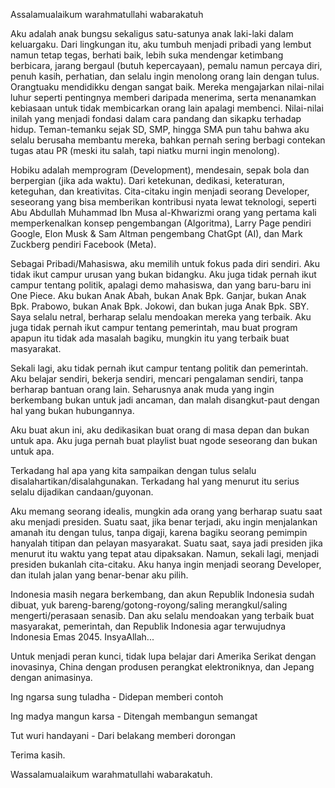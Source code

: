 Assalamualaikum warahmatullahi wabarakatuh


Aku adalah anak bungsu sekaligus satu-satunya anak laki-laki dalam keluargaku.
Dari lingkungan itu, aku tumbuh menjadi pribadi yang lembut namun tetap tegas, berhati baik, lebih suka mendengar ketimbang berbicara, jarang bergaul (butuh kepercayaan), pemalu namun percaya diri, penuh kasih, perhatian, dan selalu ingin menolong orang lain dengan tulus.
Orangtuaku mendidikku dengan sangat baik. Mereka mengajarkan nilai-nilai luhur seperti pentingnya memberi daripada menerima, serta menanamkan kebiasaan untuk tidak membicarkan orang lain apalagi membenci. Nilai-nilai inilah yang menjadi fondasi dalam cara pandang dan sikapku terhadap hidup.
Teman-temanku sejak SD, SMP, hingga SMA pun tahu bahwa aku selalu berusaha membantu mereka, bahkan pernah sering berbagi contekan tugas atau PR (meski itu salah, tapi niatku murni ingin menolong).

Hobiku adalah memprogram (Development), mendesain, sepak bola dan berpergian (jika ada waktu). Dari ketekunan, dedikasi, keteraturan, keteguhan, dan kreativitas. Cita-citaku ingin menjadi seorang Developer, seseorang yang bisa memberikan kontribusi nyata lewat teknologi, seperti Abu Abdullah Muhammad Ibn Musa al-Khwarizmi orang yang pertama kali memperkenalkan konsep pengembangan (Algoritma), Larry Page pendiri Google, Elon Musk & Sam Altman pengembang ChatGpt (AI), dan Mark Zuckberg pendiri Facebook (Meta).

Sebagai Pribadi/Mahasiswa, aku memilih untuk fokus pada diri sendiri. Aku tidak ikut campur urusan yang bukan bidangku.
Aku juga tidak pernah ikut campur tentang politik, apalagi demo mahasiswa, dan yang baru-baru ini One Piece. Aku bukan Anak Abah, bukan Anak Bpk. Ganjar, bukan Anak Bpk. Prabowo, bukan Anak Bpk. Jokowi, dan bukan juga Anak Bpk. SBY. Saya selalu netral, berharap selalu mendoakan mereka yang terbaik.
Aku juga tidak pernah ikut campur tentang pemerintah, mau buat program apapun itu tidak ada masalah bagiku, mungkin itu yang terbaik buat masyarakat.

Sekali lagi, aku tidak pernah ikut campur tentang politik dan pemerintah. Aku belajar sendiri, bekerja sendiri, mencari pengalaman sendiri, tanpa berharap bantuan orang lain.
Seharusnya anak muda yang ingin berkembang bukan untuk jadi ancaman, dan malah disangkut-paut dengan hal yang bukan hubungannya.

Aku buat akun ini, aku dedikasikan buat orang di masa depan dan bukan untuk apa.
Aku juga pernah buat playlist buat ngode seseorang dan bukan untuk apa.

Terkadang hal apa yang kita sampaikan dengan tulus selalu disalahartikan/disalahgunakan.
Terkadang hal yang menurut itu serius selalu dijadikan candaan/guyonan.

Aku memang seorang idealis, mungkin ada orang yang berharap suatu saat aku menjadi presiden. Suatu saat, jika benar terjadi, aku ingin menjalankan amanah itu dengan tulus, tanpa digaji, karena bagiku seorang pemimpin hanyalah titipan dan pelayan masyarakat. Suatu saat, saya jadi presiden jika menurut itu waktu yang tepat atau dipaksakan.
Namun, sekali lagi, menjadi presiden bukanlah cita-citaku. Aku hanya ingin menjadi seorang Developer, dan itulah jalan yang benar-benar aku pilih.


Indonesia masih negara berkembang, dan akun Republik Indonesia sudah dibuat, yuk bareng-bareng/gotong-royong/saling merangkul/saling mengerti/perasaan senasib. 
Dan aku selalu mendoakan yang terbaik buat masyarakat, pemerintah, dan Republik Indonesia agar terwujudnya Indonesia Emas 2045. InsyaAllah...

Untuk menjadi peran kunci, tidak lupa belajar dari Amerika Serikat dengan inovasinya, China dengan produsen perangkat elektroniknya, dan Jepang dengan animasinya.

Ing ngarsa sung tuladha - Didepan memberi contoh

Ing madya mangun karsa - Ditengah membangun semangat

Tut wuri handayani - Dari belakang memberi dorongan

Terima kasih.


Wassalamualaikum warahmatullahi wabarakatuh.
